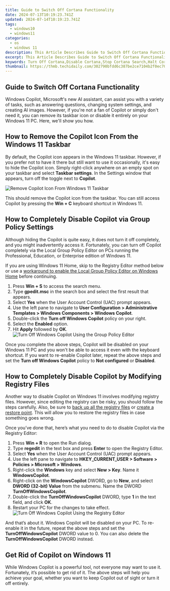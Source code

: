 ```yaml
---
title: Guide to Switch Off Cortana Functionality
date: 2024-07-13T10:19:23.741Z
updated: 2024-07-14T10:19:23.741Z
tags:
  - windows10
  - windows11
categories:
  - os
  - windows 11
description: This Article Describes Guide to Switch Off Cortana Functionality
excerpt: This Article Describes Guide to Switch Off Cortana Functionality
keywords: Turn Off Cortana,Disable Cortana,Stop Cortana Search,Halt Cortana Assistance,Cease Cortana Integration,Deactivate Microsoft Assistant,Shut Down Cortana Services
thumbnail: https://thmb.techidaily.com/302790bfdd6c387be2ce7104b2f0ec7045e52a09e036ffbf26a83ecf9455ec5e.jpg
---
```


## Guide to Switch Off Cortana Functionality

 Windows Copilot, Microsoft's new AI assistant, can assist you with a variety of tasks, such as answering questions, changing system settings, and creating AI images. However, if you're not a fan of Copilot or simply don't need it, you can remove its taskbar icon or disable it entirely on your Windows 11 PC. Here, we'll show you how.

## How to Remove the Copilot Icon From the Windows 11 Taskbar

 By default, the Copilot icon appears in the Windows 11 taskbar. However, if you prefer not to have it there but still want to use it occasionally, it's easy to hide the Copilot icon. Simply right-click anywhere on an empty spot on your taskbar and select **Taskbar settings**. In the Settings window that appears, turn off the toggle next to **Copilot**.

![Remove Copilot Icon From Windows 11 Taskbar](https://static1.makeuseofimages.com/wordpress/wp-content/uploads/2023/10/remove-copilot-icon-from-windows-11-taskbar.jpg)

 This should remove the Copilot icon from the taskbar. You can still access Copilot by pressing the **Win + C** keyboard shortcut in Windows 11\.

## How to Completely Disable Copilot via Group Policy Settings

 Although hiding the Copilot is quite easy, it does not turn it off completely, and you might inadvertently access it. Fortunately, you can turn off Copilot completely via the Local Group Policy Editor on PCs running the Professional, Education, or Enterprise edition of Windows 11\.

 If you are using Windows 11 Home, skip to the Registry Editor method below or use a [workaround to enable the Local Group Policy Editor on Windows Home](https://www.makeuseof.com/tag/access-group-policy-editor-even-windows-home-settings-try/) before continuing.

1. Press **Win + S** to access the search menu.
2. Type **gpedit.msc** in the search box and select the first result that appears.
3. Select **Yes** when the User Account Control (UAC) prompt appears.
4. Use the left pane to navigate to **User Configuration > Administrative Templates > Windows Components > Windows Copilot**.
5. Double-click the **Turn off Windows Copilot** policy on your right.
6. Select the **Enabled** option.
7. Hit **Apply** followed by **OK**.  
![Turn Off Windows Copilot Using the Group Policy Editor](https://static1.makeuseofimages.com/wordpress/wp-content/uploads/2023/10/turn-off-windows-copilot-using-the-group-policy-editor.jpg)

 Once you complete the above steps, Copilot will be disabled on your Windows 11 PC and you won't be able to access it even with the keyboard shortcut. If you want to re-enable Copilot later, repeat the above steps and set the **Turn off Windows Copilot** policy to **Not configured** or **Disabled**.

## How to Completely Disable Copilot by Modifying Registry Files

 Another way to disable Copilot on Windows 11 involves modifying registry files. However, since editing the registry can be risky, you should follow the steps carefully. Also, be sure to [back up all the registry files](https://www.makeuseof.com/tag/backup-restore-windows-registry/) or [create a restore point](https://www.makeuseof.com/windows-11-create-restore-point/). This will allow you to restore the registry files in case something goes wrong.

 Once you’ve done that, here’s what you need to do to disable Copilot via the Registry Editor:

1. Press **Win + R** to open the Run dialog.
2. Type **regedit** in the text box and press **Enter** to open the Registry Editor.
3. Select **Yes** when the User Account Control (UAC) prompt appears.
4. Use the left pane to navigate to **HKEY\_CURRENT\_USER > Software > Policies > Microsoft > Windows**.
5. Right-click the **Windows** key and select **New > Key**. Name it **WindowsCopilot**.
6. Right-click on the **WindowsCopilot** DWORD, go to **New**, and select **DWORD (32-bit) Value** from the submenu. Name the DWORD **TurnOffWindowsCopilot**.
7. Double-click the **TurnOffWindowsCopilot** DWORD, type **1** in the text field, and click **OK**.
8. Restart your PC for the changes to take effect.  
![Turn Off Windows Copilot Using the Registry Editor](https://static1.makeuseofimages.com/wordpress/wp-content/uploads/2023/10/turn-off-windows-copilot-using-the-registry-editor.jpg)

 And that’s about it. Windows Copilot will be disabled on your PC. To re-enable it in the future, repeat the above steps and set the **TurnOffWindowsCopilot** DWORD value to 0\. You can also delete the **TurnOffWindowsCopilot** DWORD instead.

## Get Rid of Copilot on Windows 11

 While Windows Copilot is a powerful tool, not everyone may want to use it. Fortunately, it’s possible to get rid of it. The above steps will help you achieve your goal, whether you want to keep Copilot out of sight or turn it off entirely.



<ins class="adsbygoogle"
      style="display:block"
      data-ad-client="ca-pub-7571918770474297"
      data-ad-slot="8358498916"
      data-ad-format="auto"
      data-full-width-responsive="true"></ins>

